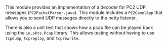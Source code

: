 This module provides an implementation of a decoder for
PC2 UDP messages (`PC2PacketParser.java`). This module 
includes a `PC2CamelApp` that allows you to send 
UDP messages directly to the netty listener. 

There is also a unit test that shows how a pcap file can be played back
using the `io.pkts.Pcap` library. This allows testing without
having to use `tcpdump`, `tcpreplay`, and `tcprewrite`.